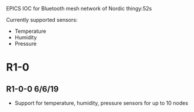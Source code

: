 EPICS IOC for Bluetooth mesh network of Nordic thingy:52s

Currently supported sensors:

- Temperature
- Humidity
- Pressure

R1-0
=================

R1-0-0 6/6/19
----
- Support for temperature, humidity, pressure sensors for up to 10 nodes

